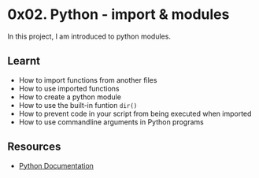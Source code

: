 # 0x02. Python - import & modules

In this project, I am introduced to python modules.

## Learnt
- How to import functions from another files
- How to use imported functions
- How to create a python module
- How to use the built-in funtion `dir()`
- How to prevent code in your script from being executed when imported
- How to use commandline arguments in Python programs

## Resources
- [Python Documentation](https://docs.python.org/3/tutorial/modules.html)
